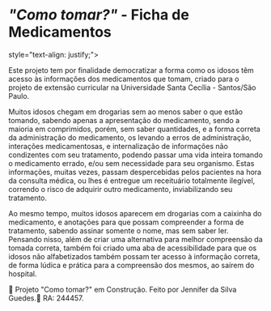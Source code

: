 <body>
<h1> <i>"Como tomar?"</i> - Ficha de Medicamentos</h1>
style="text-align: justify;">
<p> Este projeto tem por finalidade democratizar a forma como os idosos têm acesso às informações dos medicamentos que tomam, criado para o projeto de extensão curricular na Universidade Santa Cecília - Santos/São Paulo.</p>
<p> Muitos idosos chegam em drogarias sem ao menos saber o que estão tomando, sabendo apenas a apresentação do medicamento, sendo a maioria em comprimidos, porém, sem saber quantidades, e a forma correta da administração do medicamento, os levando a erros de administração, interações medicamentosas, e internalização de informações não condizentes com seu tratamento, podendo passar uma vida inteira tomando o medicamento errado, e/ou sem necessidade para seu organismo. Estas informações, muitas vezes, passam despercebidas pelos pacientes na hora da consulta médica, ou lhes é entregue um receituário totalmente ilegível, correndo o risco de adquirir outro medicamento, inviabilizando seu tratamento. </p> 
<p> Ao mesmo tempo, muitos idosos aparecem em drogarias com a caixinha do medicamento, e anotações para que possam compreender a forma de tratamento, sabendo assinar somente o nome, mas sem saber ler. Pensando nisso, além de criar uma alternativa para melhor compreensão da tomada correta, também foi criado uma aba de acessibilidade para que os idosos não alfabetizados também possam ter acesso à informação correta, de forma lúdica e prática para a compreensão dos mesmos, ao saírem do hospital. </p> 
</body>

<foot>🚨 Projeto "Como tomar?" em Construção. Feito por Jennifer da Silva Guedes.💊 RA: 244457. </foot>
